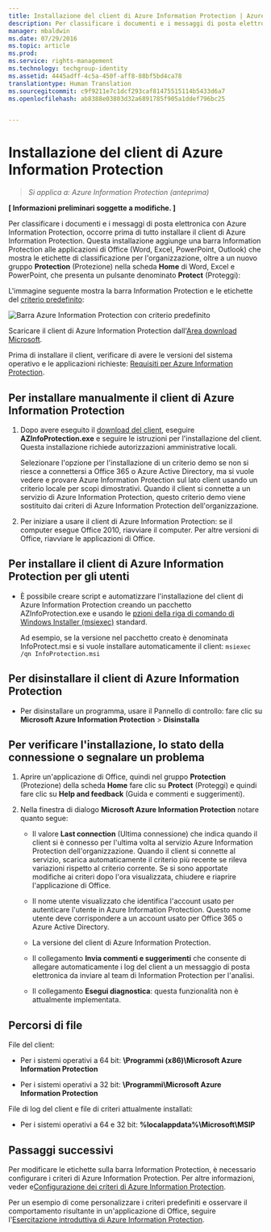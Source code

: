 ```yaml
---
title: Installazione del client di Azure Information Protection | Azure Rights Management
description: Per classificare i documenti e i messaggi di posta elettronica con Azure Information Protection, occorre prima di tutto installare il client di Azure Information Protection. Questa installazione aggiunge una barra Information Protection alle applicazioni di Office (Word, Excel, PowerPoint, Outlook) che mostra le etichette di classificazione per l'organizzazione, oltre a un nuovo gruppo Protezione nella scheda Home di Word, Excel e PowerPoint, che presenta un pulsante denominato Proteggi.
manager: mbaldwin
ms.date: 07/29/2016
ms.topic: article
ms.prod: 
ms.service: rights-management
ms.technology: techgroup-identity
ms.assetid: 4445adff-4c5a-450f-aff8-88bf5bd4ca78
translationtype: Human Translation
ms.sourcegitcommit: c9f9211e7c1dcf293caf81475515114b5433d6a7
ms.openlocfilehash: ab8388e03803d32a6891785f905a1ddef796bc25


---
```


# Installazione del client di Azure Information Protection

>*Si applica a: Azure Information Protection (anteprima)*

**[ Informazioni preliminari soggette a modifiche. ]**

Per classificare i documenti e i messaggi di posta elettronica con Azure Information Protection, occorre prima di tutto installare il client di Azure Information Protection. Questa installazione aggiunge una barra Information Protection alle applicazioni di Office (Word, Excel, PowerPoint, Outlook) che mostra le etichette di classificazione per l'organizzazione, oltre a un nuovo gruppo **Protection** (Protezione) nella scheda **Home** di Word, Excel e PowerPoint, che presenta un pulsante denominato **Protect** (Proteggi):

L'immagine seguente mostra la barra Information Protection e le etichette del [criterio predefinito](configure-policy-default.md):

![Barra Azure Information Protection con criterio predefinito](../media/info-protect-bar-default.png)

Scaricare il client di Azure Information Protection dall'[Area download Microsoft](https://www.microsoft.com/en-us/download/details.aspx?id=53018).

Prima di installare il client, verificare di avere le versioni del sistema operativo e le applicazioni richieste: [Requisiti per Azure Information Protection](requirements-azure-infoprotect.md).


## Per installare manualmente il client di Azure Information Protection

1. Dopo avere eseguito il [download del client](https://www.microsoft.com/en-us/download/details.aspx?id=53018), eseguire **AZInfoProtection.exe** e seguire le istruzioni per l'installazione del client. Questa installazione richiede autorizzazioni amministrative locali.

    Selezionare l'opzione per l'installazione di un criterio demo se non si riesce a connettersi a Office 365 o Azure Active Directory, ma si vuole vedere e provare Azure Information Protection sul lato client usando un criterio locale per scopi dimostrativi. Quando il client si connette a un servizio di Azure Information Protection, questo criterio demo viene sostituito dai criteri di Azure Information Protection dell'organizzazione. 

2. Per iniziare a usare il client di Azure Information Protection: se il computer esegue Office 2010, riavviare il computer. Per altre versioni di Office, riavviare le applicazioni di Office.

## Per installare il client di Azure Information Protection per gli utenti

- È possibile creare script e automatizzare l'installazione del client di Azure Information Protection creando un pacchetto AZInfoProtection.exe e usando le [pzioni della riga di comando di Windows Installer (msiexec)](https://technet.microsoft.com/library/cc759262(v=ws.10).aspx) standard.

    Ad esempio, se la versione nel pacchetto creato è denominata InfoProtect.msi e si vuole installare automaticamente il client: `msiexec /qn InfoProtection.msi`


## Per disinstallare il client di Azure Information Protection

- Per disinstallare un programma, usare il Pannello di controllo: fare clic su **Microsoft Azure Information Protection** > **Disinstalla**

## Per verificare l'installazione, lo stato della connessione o segnalare un problema

1. Aprire un'applicazione di Office, quindi nel gruppo **Protection** (Protezione) della scheda **Home** fare clic su **Protect** (Proteggi) e quindi fare clic su **Help and feedback** (Guida e commenti e suggerimenti).

2. Nella finestra di dialogo **Microsoft Azure Information Protection** notare quanto segue:

    - Il valore **Last connection** (Ultima connessione) che indica quando il client si è connesso per l'ultima volta al servizio Azure Information Protection dell'organizzazione. Quando il client si connette al servizio, scarica automaticamente il criterio più recente se rileva variazioni rispetto al criterio corrente. Se si sono apportate modifiche ai criteri dopo l'ora visualizzata, chiudere e riaprire l'applicazione di Office.

    - Il nome utente visualizzato che identifica l'account usato per autenticare l'utente in Azure Information Protection. Questo nome utente deve corrispondere a un account usato per Office 365 o Azure Active Directory.

    - La versione del client di Azure Information Protection.

    - Il collegamento **Invia commenti e suggerimenti** che consente di allegare automaticamente i log del client a un messaggio di posta elettronica da inviare al team di Information Protection per l'analisi.

    - Il collegamento **Esegui diagnostica**: questa funzionalità non è attualmente implementata.

## Percorsi di file

File del client:   

- Per i sistemi operativi a 64 bit: **\Programmi (x86)\Microsoft Azure Information Protection**

- Per i sistemi operativi a 32 bit: **\Programmi\Microsoft Azure Information Protection**

File di log del client e file di criteri attualmente installati:

- Per i sistemi operativi a 64 e 32 bit: **%localappdata%\Microsoft\MSIP**


## Passaggi successivi

Per modificare le etichette sulla barra Information Protection, è necessario configurare i criteri di Azure Information Protection. Per altre informazioni, veder e[Configurazione dei criteri di Azure Information Protection](configure-policy.md).

Per un esempio di come personalizzare i criteri predefiniti e osservare il comportamento risultante in un'applicazione di Office, seguire l'[Esercitazione introduttiva di Azure Information Protection](infoprotect-quick-start-tutorial.md). 



<!--HONumber=Aug16_HO4-->


